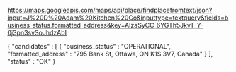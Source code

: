 https://maps.googleapis.com/maps/api/place/findplacefromtext/json?input=J%20D%20Adam%20Kitchen%20Co&inputtype=textquery&fields=business_status,formatted_address&key=AIzaSyCC_6YGTh5JkvT_Y-0j3pn3svSoJhdzAbI


{
   "candidates" : [
      {
         "business_status" : "OPERATIONAL",
         "formatted_address" : "795 Bank St, Ottawa, ON K1S 3V7, Canada"
      }
   ],
   "status" : "OK"
}
